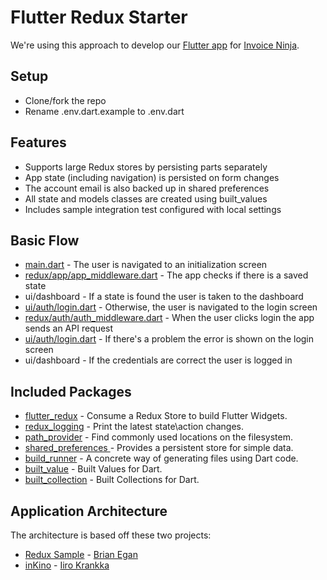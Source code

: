 # Flutter Redux Starter

We're using this approach to develop our [Flutter app](https://github.com/invoiceninja/flutter-mobile/) for [Invoice Ninja](https://www.invoiceninja.com).

## Setup

- Clone/fork the repo
- Rename .env.dart.example to .env.dart

## Features

- Supports large Redux stores by persisting parts separately
- App state (including navigation) is persisted on form changes
- The account email is also backed up in shared preferences
- All state and models classes are created using built_values
- Includes sample integration test configured with local settings

## Basic Flow

- [main.dart](https://github.com/hillelcoren/flutter-redux-starter/blob/master/lib/main.dart) - The user is navigated to an initialization screen
- [redux/app/app_middleware.dart](https://github.com/hillelcoren/flutter-redux-starter/blob/master/lib/redux/app/app_middleware.dart) - The app checks if there is a saved state
- ui/dashboard - If a state is found the user is taken to the dashboard
- [ui/auth/login.dart](https://github.com/hillelcoren/flutter-redux-starter/blob/master/lib/ui/auth/login.dart) - Otherwise, the user is navigated to the login screen
- [redux/auth/auth_middleware.dart](https://github.com/hillelcoren/flutter-redux-starter/blob/master/lib/redux/auth/auth_middleware.dart) - When the user clicks login the app sends an API request
- [ui/auth/login.dart](https://github.com/hillelcoren/flutter-redux-starter/blob/master/lib/ui/auth/login.dart) - If there's a problem the error is shown on the login screen
- ui/dashboard - If the credentials are correct the user is logged in

## Included Packages

- [flutter_redux](https://pub.dartlang.org/packages/flutter_redux) - Consume a Redux Store to build Flutter Widgets.
- [redux_logging](https://pub.dartlang.org/packages/redux_logging) - Print the latest state\action changes.
- [path_provider](https://pub.dartlang.org/packages/path_provider) - Find commonly used locations on the filesystem.
- [shared_preferences ](https://pub.dartlang.org/packages/shared_preferences) - Provides a persistent store for simple data.
- [build_runner](https://pub.dartlang.org/packages/build_runner) - A concrete way of generating files using Dart code.
- [built_value](https://pub.dartlang.org/packages/built_value) - Built Values for Dart.
- [built_collection](https://pub.dartlang.org/packages/built_collection) - Built Collections for Dart.

## Application Architecture

The architecture is based off these two projects:

- [Redux Sample](https://github.com/brianegan/flutter_architecture_samples/tree/master/example/redux) - [Brian Egan](https://twitter.com/brianegan)
- [inKino](https://github.com/roughike/inKino) - [Iiro Krankka](https://twitter.com/koorankka)

